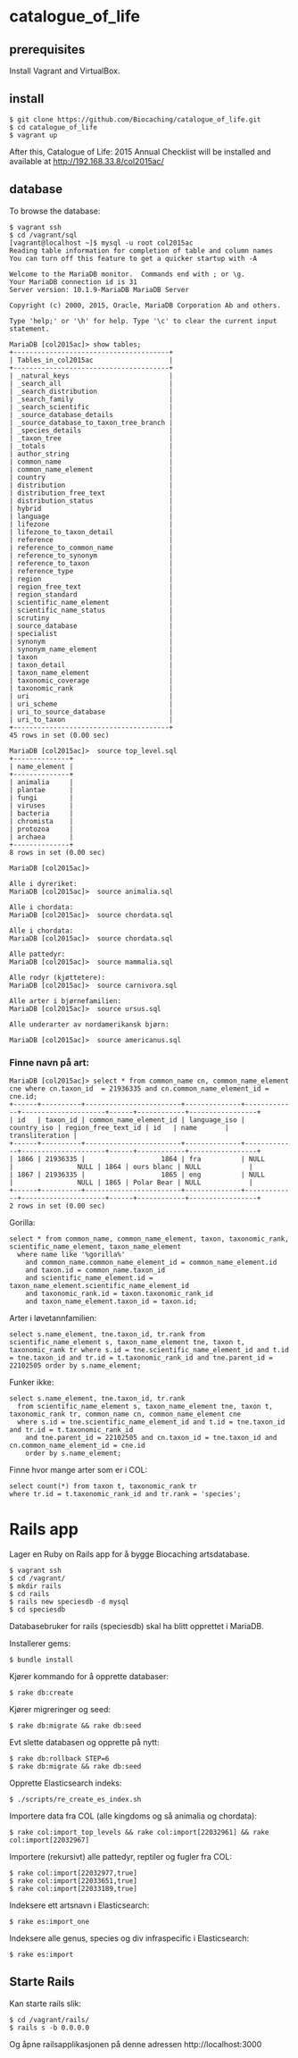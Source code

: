 # catalogue_of_life

## prerequisites
Install Vagrant and VirtualBox. 

## install

    $ git clone https://github.com/Biocaching/catalogue_of_life.git
    $ cd catalogue_of_life
    $ vagrant up

After this, Catalogue of Life: 2015 Annual Checklist will be installed and available at http://192.168.33.8/col2015ac/

## database
To browse the database: 

    $ vagrant ssh
    $ cd /vagrant/sql
    [vagrant@localhost ~]$ mysql -u root col2015ac
    Reading table information for completion of table and column names
    You can turn off this feature to get a quicker startup with -A
    
    Welcome to the MariaDB monitor.  Commands end with ; or \g.
    Your MariaDB connection id is 31
    Server version: 10.1.9-MariaDB MariaDB Server
    
    Copyright (c) 2000, 2015, Oracle, MariaDB Corporation Ab and others.
    
    Type 'help;' or '\h' for help. Type '\c' to clear the current input statement.
    
    MariaDB [col2015ac]> show tables;
    +---------------------------------------+
    | Tables_in_col2015ac                   |
    +---------------------------------------+
    | _natural_keys                         |
    | _search_all                           |
    | _search_distribution                  |
    | _search_family                        |
    | _search_scientific                    |
    | _source_database_details              |
    | _source_database_to_taxon_tree_branch |
    | _species_details                      |
    | _taxon_tree                           |
    | _totals                               |
    | author_string                         |
    | common_name                           |
    | common_name_element                   |
    | country                               |
    | distribution                          |
    | distribution_free_text                |
    | distribution_status                   |
    | hybrid                                |
    | language                              |
    | lifezone                              |
    | lifezone_to_taxon_detail              |
    | reference                             |
    | reference_to_common_name              |
    | reference_to_synonym                  |
    | reference_to_taxon                    |
    | reference_type                        |
    | region                                |
    | region_free_text                      |
    | region_standard                       |
    | scientific_name_element               |
    | scientific_name_status                |
    | scrutiny                              |
    | source_database                       |
    | specialist                            |
    | synonym                               |
    | synonym_name_element                  |
    | taxon                                 |
    | taxon_detail                          |
    | taxon_name_element                    |
    | taxonomic_coverage                    |
    | taxonomic_rank                        |
    | uri                                   |
    | uri_scheme                            |
    | uri_to_source_database                |
    | uri_to_taxon                          |
    +---------------------------------------+
    45 rows in set (0.00 sec)
    
    MariaDB [col2015ac]>  source top_level.sql
    +--------------+
    | name_element |
    +--------------+
    | animalia     |
    | plantae      |
    | fungi        |
    | viruses      |
    | bacteria     |
    | chromista    |
    | protozoa     |
    | archaea      |
    +--------------+
    8 rows in set (0.00 sec)
    
    MariaDB [col2015ac]> 
    
    Alle i dyreriket: 
    MariaDB [col2015ac]>  source animalia.sql
    
    Alle i chordata: 
    MariaDB [col2015ac]>  source chordata.sql
    
    Alle i chordata: 
    MariaDB [col2015ac]>  source chordata.sql
    
    Alle pattedyr:
    MariaDB [col2015ac]>  source mammalia.sql
    
    Alle rodyr (kjøttetere):
    MariaDB [col2015ac]>  source carnivora.sql
    
    Alle arter i bjørnefamilien: 
    MariaDB [col2015ac]>  source ursus.sql
     
    Alle underarter av nordamerikansk bjørn:
    
    MariaDB [col2015ac]>  source americanus.sql
    

### Finne navn på art: 

    MariaDB [col2015ac]> select * from common_name cn, common_name_element cne where cn.taxon_id  = 21936335 and cn.common_name_element_id = cne.id;
    +------+----------+------------------------+--------------+-------------+---------------------+------+------------+-----------------+
    | id   | taxon_id | common_name_element_id | language_iso | country_iso | region_free_text_id | id   | name       | transliteration |
    +------+----------+------------------------+--------------+-------------+---------------------+------+------------+-----------------+
    | 1866 | 21936335 |                   1864 | fra          | NULL        |                NULL | 1864 | ours blanc | NULL            |
    | 1867 | 21936335 |                   1865 | eng          | NULL        |                NULL | 1865 | Polar Bear | NULL            |
    +------+----------+------------------------+--------------+-------------+---------------------+------+------------+-----------------+
    2 rows in set (0.00 sec)
    


Gorilla:

    select * from common_name, common_name_element, taxon, taxonomic_rank, scientific_name_element, taxon_name_element 
      where name like '%gorilla%' 
        and common_name.common_name_element_id = common_name_element.id
        and taxon.id = common_name.taxon_id 
        and scientific_name_element.id = taxon_name_element.scientific_name_element_id
        and taxonomic_rank.id = taxon.taxonomic_rank_id
        and taxon_name_element.taxon_id = taxon.id;


Arter i løvetannfamilien: 

    select s.name_element, tne.taxon_id, tr.rank from scientific_name_element s, taxon_name_element tne, taxon t, taxonomic_rank tr where s.id = tne.scientific_name_element_id and t.id = tne.taxon_id and tr.id = t.taxonomic_rank_id and tne.parent_id = 22102505 order by s.name_element;
        

Funker ikke: 

    select s.name_element, tne.taxon_id, tr.rank 
      from scientific_name_element s, taxon_name_element tne, taxon t, taxonomic_rank tr, common_name cn, common_name_element cne 
      where s.id = tne.scientific_name_element_id and t.id = tne.taxon_id and tr.id = t.taxonomic_rank_id 
        and tne.parent_id = 22102505 and cn.taxon_id = tne.taxon_id and cn.common_name_element_id = cne.id
        order by s.name_element;
    

Finne hvor mange arter som er i COL:

    select count(*) from taxon t, taxonomic_rank tr
    where tr.id = t.taxonomic_rank_id and tr.rank = 'species';


# Rails app
Lager en Ruby on Rails app for å bygge Biocaching artsdatabase.

    $ vagrant ssh
    $ cd /vagrant/
    $ mkdir rails
    $ cd rails
    $ rails new speciesdb -d mysql
    $ cd speciesdb


Databasebruker for rails (speciesdb) skal ha blitt opprettet i MariaDB.

Installerer gems: 

    $ bundle install

Kjører kommando for å opprette databaser: 

    $ rake db:create

Kjører migreringer og seed: 

    $ rake db:migrate && rake db:seed


Evt slette databasen og opprette på nytt: 

    $ rake db:rollback STEP=6
    $ rake db:migrate && rake db:seed

Opprette Elasticsearch indeks: 
    
    $ ./scripts/re_create_es_index.sh

Importere data fra COL (alle kingdoms og så animalia og chordata): 

    $ rake col:import_top_levels && rake col:import[22032961] && rake col:import[22032967]

Importere (rekursivt) alle pattedyr, reptiler og fugler fra COL: 

    $ rake col:import[22032977,true]
    $ rake col:import[22033651,true]
    $ rake col:import[22033189,true]


Indeksere ett artsnavn i Elasticsearch:

    $ rake es:import_one

Indeksere alle genus, species og div infraspecific i Elasticsearch: 

    $ rake es:import

## Starte Rails

Kan starte rails slik: 

    $ cd /vagrant/rails/
    $ rails s -b 0.0.0.0

Og åpne railsapplikasjonen på denne adressen http://localhost:3000